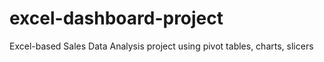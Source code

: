 # excel-dashboard-project
Excel-based Sales Data Analysis project using pivot tables, charts, slicers
